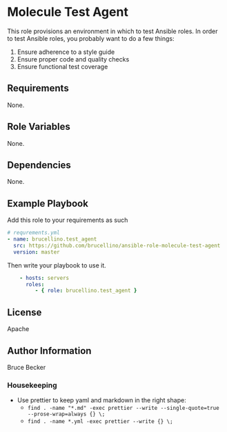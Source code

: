 # Molecule Test Agent

This role provisions an environment in which to test Ansible roles.
In order to test Ansible roles, you probably want to do a few things:

1. Ensure adherence to a style guide
2. Ensure proper code and quality checks
3. Ensure functional test coverage

## Requirements

None.

## Role Variables

None.

## Dependencies

None.

## Example Playbook

Add this role to your requirements as such

```yaml
# requrements.yml
- name: brucellino.test_agent
  src: https://github.com/brucellino/ansible-role-molecule-test-agent
  version: master
```

Then write your playbook to use it.

```yaml
    - hosts: servers
      roles:
         - { role: brucellino.test_agent }
```

## License

Apache

## Author Information

Bruce Becker

### Housekeeping

- Use prettier to keep yaml and markdown in the right shape:
  - `find . -name "*.md" -exec prettier --write --single-quote=true --prose-wrap=always {} \;`
  - `find . -name *.yml -exec prettier --write {} \;`
